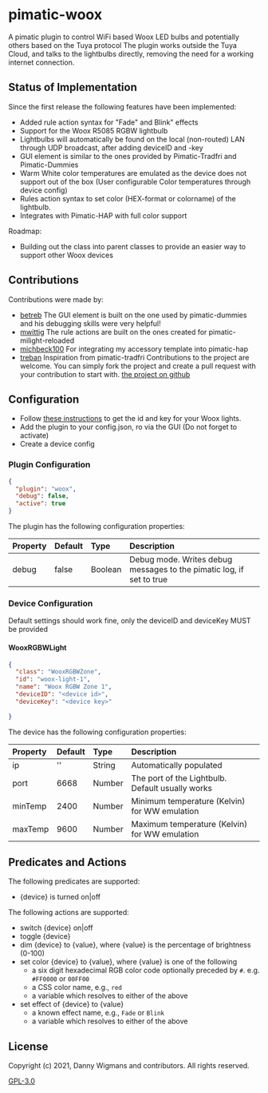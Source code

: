 # pimatic-woox

A pimatic plugin to control WiFi based Woox LED bulbs and potentially others based on the Tuya protocol
The plugin works outside the Tuya Cloud, and talks to the lightbulbs directly, removing the need for a working
internet connection.

## Status of Implementation

Since the first release the following features have been implemented:
* Added rule action syntax for "Fade" and Blink" effects
* Support for the Woox R5085 RGBW lightbulb
* Lightbulbs will automatically be found on the local (non-routed) LAN through UDP broadcast, after adding deviceID and -key
* GUI element is similar to the ones provided by Pimatic-Tradfri and Pimatic-Dummies
* Warm White color temperatures are emulated as the device does not support out of the box (User configurable Color temperatures through device config)
* Rules action syntax to set color (HEX-format or colorname) of the lightbulb.
* Integrates with Pimatic-HAP with full color support

Roadmap:
* Building out the class into parent classes to provide an easier way to support other Woox devices

## Contributions

Contributions were made by:
* [betreb](https://github.com/bertreb) The GUI element is built on the one used by pimatic-dummies and his debugging skills were very helpful!
* [mwittig](https://github.com/mwittig) The rule actions are built on the ones created for pimatic-milight-reloaded
* [michbeck100](https://github.com/michbeck100) For integrating my accessory template into pimatic-hap
* [treban](https://github.com/treban) Inspiration from pimatic-tradfri
Contributions to the project are  welcome. You can simply fork the project and create a pull request with your contribution to start with.
[the project on github](https://github.com/SenTzu01/pimatic-woox) 

## Configuration

* Follow [these instructions](https://github.com/codetheweb/tuyapi/blob/master/docs/SETUP.md) to get the id and key for your Woox lights.
* Add the plugin to your config.json, ro via the GUI (Do not forget to activate)
* Create a device config

### Plugin Configuration

```json
{
  "plugin": "woox",
  "debug": false,
  "active": true 
}
```
The plugin has the following configuration properties:

| Property          | Default  | Type    | Description                                 |
|:------------------|:---------|:--------|:--------------------------------------------|
| debug             | false    | Boolean | Debug mode. Writes debug messages to the pimatic log, if set to true |


### Device Configuration
Default settings should work fine, only the deviceID and deviceKey MUST be provided


#### WooxRGBWLight

```json
{
  "class": "WooxRGBWZone",
  "id": "woox-light-1",
  "name": "Woox RGBW Zone 1",
  "deviceID": "<device id>",
  "deviceKey": "<device key>"
	
}
```
The device has the following configuration properties:

| Property            | Default  | Type    | Description                                      |
|:--------------------|:---------|:--------|:-------------------------------------------------|
| ip                  | ''       | String  | Automatically populated                          |
| port                | 6668     | Number  | The port of the Lightbulb. Default usually works |
| minTemp             | 2400     | Number  | Minimum temperature (Kelvin) for WW emulation    |
| maxTemp             | 9600     | Number  | Maximum temperature (Kelvin) for WW emulation    |


## Predicates and Actions

The following predicates are supported:
* {device} is turned on|off

The following actions are supported:
* switch {device} on|off
* toggle {device}
* dim {device} to {value}, where {value} is the percentage of brightness (0-100)
* set color {device} to {value}, where {value} is one of the following
    * a six digit hexadecimal RGB color code optionally preceded by `#`. e.g. `#FF0000` or `00FF00`
    * a CSS color name, e.g., `red`
	* a variable which resolves to either of the above
* set effect of {device} to {value}
    * a known effect name, e.g., `Fade` or `Blink`
	* a variable which resolves to either of the above


## License 

Copyright (c) 2021, Danny Wigmans and contributors. All rights reserved.

[GPL-3.0](https://github.com/SenTzu01/pimatic-woox/blob/main/LICENSE)